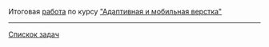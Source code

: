 Итоговая [работа](https://tomsg03.github.io/MQ30Diplom/) по курсу ["Адаптивная и мобильная верстка"](https://github.com/TomSG03/mq-diploma)

---
[Спискок задач](https://github.com/TomSG03/Training-in-Netology)
